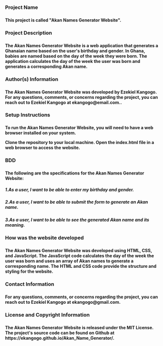 <h3>Project Name<h3>
<h4>This project is called "Akan Names Generator Website".<h4>
<h3>Project Description<h3>
<h4>The Akan Names Generator Website is a web application that generates a Ghanaian name based on the user's birthday and gender. In Ghana, babies are named based on the day of the week they were born. The application calculates the day of the week the user was born and generates a corresponding Akan name.<h4>
<h3>Author(s) Information<h3>
<h4>The Akan Names Generator Website was developed by Ezekiel Kangogo. For any questions, comments, or concerns regarding the project, you can reach out to Ezekiel Kangogo at ekangogo@email.com..<h4>
<h3>Setup Instructions<h3>
<h4>To run the Akan Names Generator Website, you will need to have a web browser installed on your system.

Clone the repository to your local machine.
Open the index.html file in a web browser to access the website.<h4>
<h3>BDD<h3>
<h4>The following are the specifications for the Akan Names Generator Website:<h4>

<h5> 1.As a user, I want to be able to enter my birthday and gender.<h5>
<h5> 2.As a user, I want to be able to submit the form to generate an Akan name.<h5>
<h5> 3.As a user, I want to be able to see the generated Akan name and its meaning.<h5>
<h3>How was the website developed<h3>
<h4>The Akan Names Generator Website was developed using HTML, CSS, and JavaScript. The JavaScript code calculates the day of the week the user was born and uses an array of Akan names to generate a corresponding name. The HTML and CSS code provide the structure and styling for the website.<h4>
<h3>Contact Information<h3>
<h4>For any questions, comments, or concerns regarding the project, you can reach out to Ezekiel Kangogo at ekangogo@gmail.com.<h4>
<h3>License and Copyright Information<h3>
<h4>The Akan Names Generator Website is released under the MIT License. The project's source code can be found on Github at https://ekangogo.github.io/Akan_Name_Generator/.<h4>
